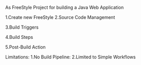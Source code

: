 As FreeStyle Project for building a Java Web Application

  1.Create new FreeStyle
  2.Source Code Management

  3.Build Triggers  
  
  4.Build Steps
  
  5.Post-Build Action
  
 Limitations:
 1.No Build Pipeline:
 2.Limited to Simple Workflows